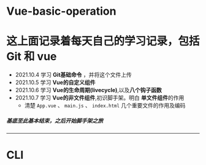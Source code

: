 # Vue-basic-operation
# 这上面记录着每天自己的学习记录，包括Git 和 vue

- 2021.10.4 学习 **Git基础命令** ，并将这个文件上传
- 2021.10.5 学习 **Vue的自定义组件**
- 2021.10.6 学习 **Vue的生命周期(livecycle)**,以及**八个钩子函数**
- 2021.10.7 学习 **Vue的非文件组件**,初识脚手架。明白 **单文件组件**的作用
    - 清楚 `App.vue` 、 `main.js` 、 `index.html` 几个重要文件的作用及编码
##### 基底至此基本结束，之后开始脚手架之旅
---
# CLI



